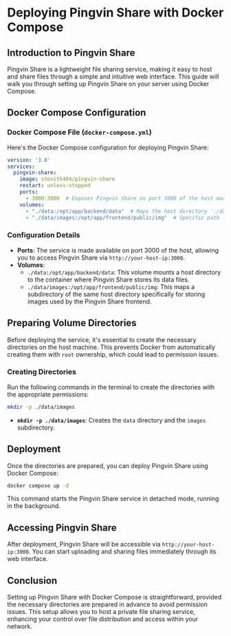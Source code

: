 # Deploying Pingvin Share with Docker Compose

## Introduction to Pingvin Share

Pingvin Share is a lightweight file sharing service, making it easy to host and share files through a simple and intuitive web interface. This guide will walk you through setting up Pingvin Share on your server using Docker Compose.

## Docker Compose Configuration

### Docker Compose File (`docker-compose.yml`)

Here's the Docker Compose configuration for deploying Pingvin Share:

```yaml
version: '3.8'
services:
  pingvin-share:
    image: stonith404/pingvin-share
    restart: unless-stopped
    ports:
      - 3000:3000  # Exposes Pingvin Share on port 3000 of the host machine.
    volumes:
      - "./data:/opt/app/backend/data"  # Maps the host directory './data' to the container's data storage.
      - "./data/images:/opt/app/frontend/public/img"  # Specific path for image storage within the same data directory.
```

### Configuration Details

- **Ports**: The service is made available on port 3000 of the host, allowing you to access Pingvin Share via `http://your-host-ip:3000`.
- **Volumes**:
  - `./data:/opt/app/backend/data`: This volume mounts a host directory to the container where Pingvin Share stores its data files.
  - `./data/images:/opt/app/frontend/public/img`: This maps a subdirectory of the same host directory specifically for storing images used by the Pingvin Share frontend.

## Preparing Volume Directories

Before deploying the service, it's essential to create the necessary directories on the host machine. This prevents Docker from automatically creating them with `root` ownership, which could lead to permission issues.

### Creating Directories

Run the following commands in the terminal to create the directories with the appropriate permissions:

```bash
mkdir -p ./data/images
```

- **`mkdir -p ./data/images`**: Creates the `data` directory and the `images` subdirectory.

## Deployment

Once the directories are prepared, you can deploy Pingvin Share using Docker Compose:

```bash
docker compose up -d
```

This command starts the Pingvin Share service in detached mode, running in the background.

## Accessing Pingvin Share

After deployment, Pingvin Share will be accessible via `http://your-host-ip:3000`. You can start uploading and sharing files immediately through its web interface.

## Conclusion

Setting up Pingvin Share with Docker Compose is straightforward, provided the necessary directories are prepared in advance to avoid permission issues. This setup allows you to host a private file sharing service, enhancing your control over file distribution and access within your network.
